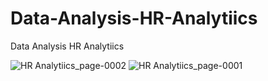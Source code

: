 # Data-Analysis-HR-Analytiics
Data Analysis HR Analytiics

![HR Analytiics_page-0002](https://github.com/OumaymaRadi/Data-Analysis-HR-Analytiics/assets/147612401/9c539fb9-a53e-4235-9faf-7e8d1254bb7a)
![HR Analytiics_page-0001](https://github.com/OumaymaRadi/Data-Analysis-HR-Analytiics/assets/147612401/56d00733-3a42-4854-8bdb-ebcdc248e1c0)
